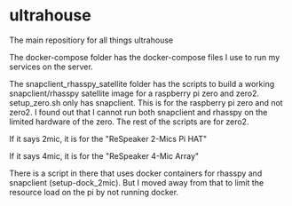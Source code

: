 # ultrahouse
The main repositiory for all things ultrahouse


The docker-compose folder has the docker-compose files I use to run my services on the server.


The snapclient_rhasspy_satellite folder has the scripts to build a working snapclient/rhasspy satellite image for a raspberry pi zero and zero2.
setup_zero.sh only has snapclient. This is for the raspberry pi zero and not zero2. I found out that I cannot run both snapclient and rhasspy on the limited hardware of the zero. The rest of the scripts are for zero2.

If it says 2mic, it is for the "ReSpeaker 2-Mics Pi HAT"

If it says 4mic, it is for the "ReSpeaker 4-Mic Array"

There is a script in there that uses docker containers for rhasspy and snapclient (setup-dock_2mic). But I moved away from that to limit the resource load on the pi by not running docker.
